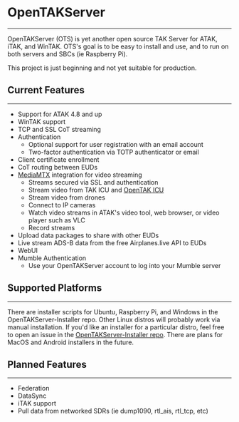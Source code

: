 # OpenTAKServer
***
OpenTAKServer (OTS) is yet another open source TAK Server for ATAK, iTAK, and WinTAK. OTS's goal is to be easy to install and use, and to run on both servers and SBCs (ie Raspberry Pi).

This project is just beginning and not yet suitable for production.

## Current Features
***
- Support for ATAK 4.8 and up
- WinTAK support
- TCP and SSL CoT streaming
- Authentication
    - Optional support for user registration with an email account
    - Two-factor authentication via TOTP authenticator or email
- Client certificate enrollment
- CoT routing between EUDs
- [MediaMTX](https://github.com/bluenviron/mediamtx) integration for video streaming
  - Streams secured via SSL and authentication
  - Stream video from TAK ICU and [OpenTAK ICU](https://github.com/brian7704/OpenTAK_ICU)
  - Stream video from drones
  - Connect to IP cameras
  - Watch video streams in ATAK's video tool, web browser, or video player such as VLC
  - Record streams
- Upload data packages to share with other EUDs
- Live stream ADS-B data from the free Airplanes.live API to EUDs
- WebUI
- Mumble Authentication 
    - Use your OpenTAKServer account to log into your Mumble server

## Supported Platforms

***

There are installer scripts for Ubuntu, Raspberry Pi, and Windows in the OpenTAKServer-Installer repo. Other Linux 
distros will probably work via manual installation. If you'd like an installer for a particular distro, feel free to
open an issue in the [OpenTAKServer-Installer repo](https://github.com/brian7704/OpenTAKServer-Installer/issues). There 
are plans for MacOS and Android installers in the future.

## Planned Features
***
- Federation
- DataSync
- iTAK support
- Pull data from networked SDRs (ie dump1090, rtl_ais, rtl_tcp, etc)

